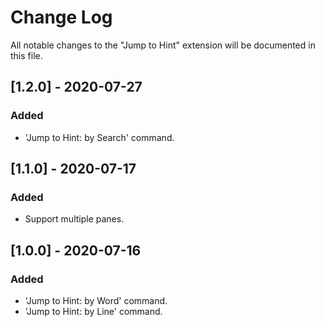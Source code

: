 # Change Log

All notable changes to the "Jump to Hint" extension will be documented in this file.

## [1.2.0] - 2020-07-27
### Added
* 'Jump to Hint: by Search' command.

## [1.1.0] - 2020-07-17
### Added
* Support multiple panes.

## [1.0.0] - 2020-07-16
### Added
* 'Jump to Hint: by Word' command.
* 'Jump to Hint: by Line' command.
